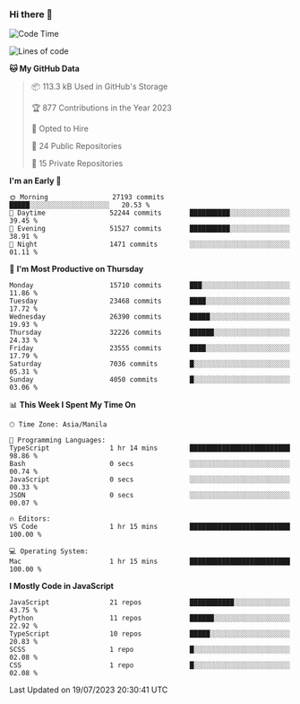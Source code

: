### Hi there 👋

<!--START_SECTION:waka-->
![Code Time](http://img.shields.io/badge/Code%20Time-334%20hrs%2050%20mins-blue)

![Lines of code](https://img.shields.io/badge/From%20Hello%20World%20I%27ve%20Written-58.4%20million%20lines%20of%20code-blue)

**🐱 My GitHub Data** 

> 📦 113.3 kB Used in GitHub's Storage 
 > 
> 🏆 877 Contributions in the Year 2023
 > 
> 💼 Opted to Hire
 > 
> 📜 24 Public Repositories 
 > 
> 🔑 15 Private Repositories 
 > 
**I'm an Early 🐤** 

```text
🌞 Morning                27193 commits       █████░░░░░░░░░░░░░░░░░░░░   20.53 % 
🌆 Daytime                52244 commits       ██████████░░░░░░░░░░░░░░░   39.45 % 
🌃 Evening                51527 commits       ██████████░░░░░░░░░░░░░░░   38.91 % 
🌙 Night                  1471 commits        ░░░░░░░░░░░░░░░░░░░░░░░░░   01.11 % 
```
📅 **I'm Most Productive on Thursday** 

```text
Monday                   15710 commits       ███░░░░░░░░░░░░░░░░░░░░░░   11.86 % 
Tuesday                  23468 commits       ████░░░░░░░░░░░░░░░░░░░░░   17.72 % 
Wednesday                26390 commits       █████░░░░░░░░░░░░░░░░░░░░   19.93 % 
Thursday                 32226 commits       ██████░░░░░░░░░░░░░░░░░░░   24.33 % 
Friday                   23555 commits       ████░░░░░░░░░░░░░░░░░░░░░   17.79 % 
Saturday                 7036 commits        █░░░░░░░░░░░░░░░░░░░░░░░░   05.31 % 
Sunday                   4050 commits        █░░░░░░░░░░░░░░░░░░░░░░░░   03.06 % 
```


📊 **This Week I Spent My Time On** 

```text
🕑︎ Time Zone: Asia/Manila

💬 Programming Languages: 
TypeScript               1 hr 14 mins        █████████████████████████   98.86 % 
Bash                     0 secs              ░░░░░░░░░░░░░░░░░░░░░░░░░   00.74 % 
JavaScript               0 secs              ░░░░░░░░░░░░░░░░░░░░░░░░░   00.33 % 
JSON                     0 secs              ░░░░░░░░░░░░░░░░░░░░░░░░░   00.07 % 

🔥 Editors: 
VS Code                  1 hr 15 mins        █████████████████████████   100.00 % 

💻 Operating System: 
Mac                      1 hr 15 mins        █████████████████████████   100.00 % 
```

**I Mostly Code in JavaScript** 

```text
JavaScript               21 repos            ███████████░░░░░░░░░░░░░░   43.75 % 
Python                   11 repos            ██████░░░░░░░░░░░░░░░░░░░   22.92 % 
TypeScript               10 repos            █████░░░░░░░░░░░░░░░░░░░░   20.83 % 
SCSS                     1 repo              █░░░░░░░░░░░░░░░░░░░░░░░░   02.08 % 
CSS                      1 repo              █░░░░░░░░░░░░░░░░░░░░░░░░   02.08 % 
```




 Last Updated on 19/07/2023 20:30:41 UTC
<!--END_SECTION:waka-->
